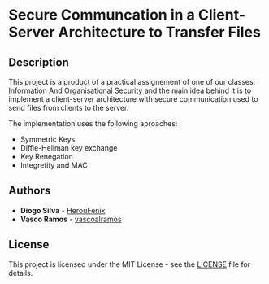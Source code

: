 # Secure Communcation in a Client-Server Architecture to Transfer Files

## Description

This project is a product of a practical assignement of one of our classes: [Information And Organisational Security](https://www.ua.pt/en/uc/4143) and the main idea behind it is to implement a client-server architecture with secure communication used to send files from clients to the server.

The implementation uses the following aproaches:
* Symmetric Keys
* Diffie-Hellman key exchange
* Key Renegation
* Integretity and MAC

## Authors
* **Diogo Silva** - [HerouFenix](https://github.com/HerouFenix)
* **Vasco Ramos** - [vascoalramos](https://github.com/vascoalramos)

## License
This project is licensed under the MIT License - see the [LICENSE](LICENSE) file for details.
